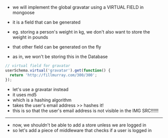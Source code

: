 - we will implement the global gravatar using a VIRTUAL FIELD in mongoose
- it is a field that can be generated
- eg. storing a person's weight in kg, we don't also want to store the weight in pounds
- that other field can be generated on the fly

- as in, we won't be storing this in the Database

```js
// virtual field for gravatar
userSchema.virtual('gravatar').get(function() {
  return 'http://fillmurray.com/300/300';
});
```

- let's use a gravatar instead
- it uses md5
- which is a hashing algorithm
- takes the user's email address >> hashes it!
- this is so that the user's email address is not visible in the IMG SRC!!!!!!


----
- now, we shouldn't be able to add a store unless we are logged in
- so let's add a piece of middleware that checks if a user is logged in


